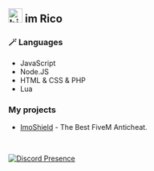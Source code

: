 ## <img src="https://user-images.githubusercontent.com/1303154/88677602-1635ba80-d120-11ea-84d8-d263ba5fc3c0.gif" width="28px" alt="hi"> **im Rico**

### 🪄 Languages
* JavaScript
* Node.JS
* HTML & CSS & PHP
* Lua


### My projects
- [ImoShield](https://dsc.gg/imoshield) - The Best FiveM Anticheat. <br>
<br />



[![Discord Presence](https://lanyard.cnrad.dev/api/865192766727389224)](https://discord.com/users/865192766727389224)
